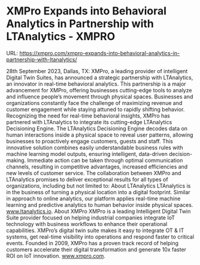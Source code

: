 # XMPro Expands into Behavioral Analytics in Partnership with LTAnalytics - XMPRO

URL: https://xmpro.com/xmpro-expands-into-behavioral-analytics-in-partnership-with-ltanalytics/

28th September 2023, Dallas, TX: XMPro, a leading provider of intelligent Digital Twin Suites, has announced a strategic partnership with LTAnalytics, an innovator in real-time behavioral analytics. This partnership is a major advancement for XMPro, offering businesses cutting-edge tools to analyze and influence people’s movement through physical spaces.
Businesses and organizations constantly face the challenge of maximizing revenue and customer engagement while staying attuned to rapidly shifting behavior. Recognizing the need for real-time behavioral insights, XMPro has partnered with LTAnalytics to integrate its cutting-edge LTAnalytics Decisioning Engine.
The LTAnalytics Decisioning Engine decodes data on human interactions inside a physical space to reveal user patterns, allowing businesses to proactively engage customers, guests and staff. This innovative solution combines easily understandable business rules with machine learning model outputs, ensuring intelligent, data-driven decision-making. Immediate action can be taken through optimal communication channels, resulting in competitive advantages, increased efficiencies and new levels of customer service.
The collaboration between XMPro and LTAnalytics promises to deliver exceptional results for all types of organizations, including but not limited to:
About LTAnalytics
LTAnalytics is in the business of turning a physical location into a digital footprint. Similar in approach to online analytics, our platform applies real-time machine learning and predictive analytics to human behavior inside physical spaces. www.ltanalytics.io.
About XMPro
XMPro is a leading Intelligent Digital Twin Suite provider focused on helping industrial companies integrate IoT technology with business workflows to enhance their operational capabilities. XMPro’s digital twin suite makes it easy to integrate OT & IT systems, get real-time visibility into operations and respond faster to critical events. Founded in 2009, XMPro has a proven track record of helping customers accelerate their digital transformation and generate 10x faster ROI on IoT innovation. www.xmpro.com.